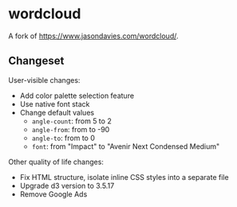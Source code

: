 # wordcloud

A fork of <https://www.jasondavies.com/wordcloud/>.

## Changeset

User-visible changes:

- Add color palette selection feature
- Use native font stack
- Change default values
  - `angle-count`: from 5 to 2
  - `angle-from`: from to -90
  - `angle-to`: from to 0
  - `font`: from "Impact" to "Avenir Next Condensed Medium"

Other quality of life changes:

- Fix HTML structure, isolate inline CSS styles into a separate file
- Upgrade d3 version to 3.5.17
- Remove Google Ads
